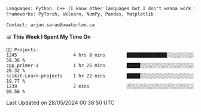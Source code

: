 ```txt
Languages: Python, C++ (I know other languages but I don't wanna work in em)
Frameworks: PyTorch, sklearn, NumPy, Pandas, Matplotlib

Contact: arjun.sarao@uwaterloo.ca
```

<!--START_SECTION:waka-->
📊 **This Week I Spent My Time On** 

```text
🐱‍💻 Projects: 
1245                     4 hrs 8 mins        ███████████████░░░░░░░░░░   59.36 % 
cpp_primer-1             1 hr 25 mins        █████░░░░░░░░░░░░░░░░░░░░   20.32 % 
scikit-Learn-projects    1 hr 22 mins        █████░░░░░░░░░░░░░░░░░░░░   19.77 % 
1239                     2 mins              ░░░░░░░░░░░░░░░░░░░░░░░░░   00.56 % 
```


 Last Updated on 28/05/2024 00:38:50 UTC
<!--END_SECTION:waka-->
